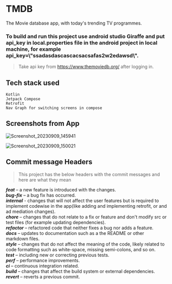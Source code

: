 # TMDB

The Movie database app, with today's trending TV programmes.

### To build and run this project use android studio Giraffe and put api_key in local.properties file in the android project in local machine, for example api_key=\\"ssadasdascascacsacsafas2w2edawsd\\".
>Take api key from https://www.themoviedb.org/ after logging in.

## Tech stack used
```
Kotlin 
Jetpack Compose 
Retrofit
Nav Graph for switching screens in compose
```

## Screenshots from App

![Screenshot_20230909_145941](https://github.com/p3004/TMDB/assets/50319302/a7437bfe-4c3b-4f2b-9378-0dc71f87bc9c)

![Screenshot_20230909_150021](https://github.com/p3004/TMDB/assets/50319302/1baea1f9-efa7-4040-b9c6-b09c189446ba)



## Commit message Headers

>This project has the below headers with the commit messages and here are what they mean

***feat*** – a new feature is introduced with the changes.  
***bug-fix*** – a bug fix has occurred.  
***internal*** - changes that will not affect the user features but is required to implement codewise in the app(like adding and implementing retrofit, or and ad mediation changes).  
***chore*** – changes that do not relate to a fix or feature and don't modify src or test files (for example updating dependencies).  
***refactor*** – refactored code that neither fixes a bug nor adds a feature.  
***docs*** – updates to documentation such as a the README or other markdown files.  
***style*** – changes that do not affect the meaning of the code, likely related to code formatting such as white-space, missing semi-colons, and so on.  
***test*** – including new or correcting previous tests.  
***perf*** – performance improvements.  
***ci*** – continuous integration related.  
***build*** – changes that affect the build system or external dependencies.  
***revert*** – reverts a previous commit.  
